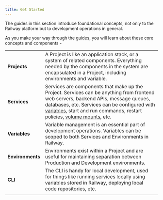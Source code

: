 ```yaml
---
title: Get Started
---
```


The guides in this section introduce foundational concepts, not only to the Railway platform but to development operations in general.

As you make your way through the guides, you will learn about these core concepts and components - 



|||
|-|-|
| **Projects** | A Project is like an application stack, or a system of related components.  Everything needed by the components in the system are encapsulated in a Project, including environments and variable.                                                                                   |
| **Services** | Services are components that make up the Project. Services can be anything from frontend web servers, backend APIs, message queues, databases, etc.  Services can be configured with [variables](/guides/use-variables), start and run commands, restart policies, [volume mounts](/guides/use-volumes), etc. |
| **Variables** | Variable management is an essential part of development operations.  Variables can be scoped to both Services and Environments in Railway.                                                                                                            |
| **Environments** | Environments exist within a Project and are useful for maintaining separation between Production and Development environments.                                                                                                           |
| **CLI**          | The CLI is handy for local development, used for things like running services locally using variables stored in Railway, deploying local code repositories, etc.                                                                                                                    |
|||
